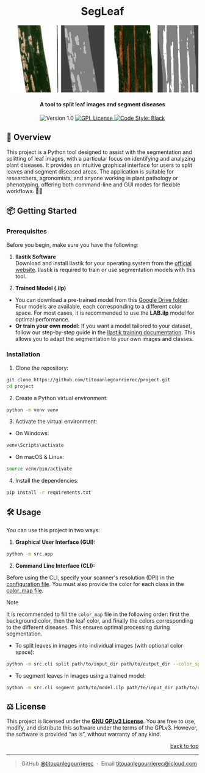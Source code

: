 <!---------------------------------------------->
<a name="readme-top"></a>
<!---------------------------------------------->
<h1 align="center">
  <br>
  SegLeaf
  <br>
</h1>

![Sample](assets/sample.png)

<h4 align="center">A tool to split leaf images and segment diseases</h4>

<!---------------------------------------------->

<p align="center">
  <img src="https://img.shields.io/badge/version-1.0-brightgreen.svg" alt="Version 1.0">
  <a href="LICENSE">
  <img src="https://img.shields.io/badge/License-GPLv3-blue.svg"
    alt="GPL License">
  </a>
  <a href="https://github.com/psf/black">
  <img src="https://img.shields.io/badge/code%20style-black-000000.svg"
    alt="Code Style: Black">
  </a>
</p>

<!---------------------------------------------->

## 🌄 Overview

This project is a Python tool designed to assist with the segmentation and splitting of leaf images, with a particular focus on identifying and analyzing plant diseases. It provides an intuitive graphical interface for users to split leaves and segment diseased areas. The application is suitable for researchers, agronomists, and anyone working in plant pathology or phenotyping, offering both command-line and GUI modes for flexible workflows. 🌱🦠

<!---------------------------------------------->

## 📦 Getting Started

### Prerequisites

Before you begin, make sure you have the following:

1. **Ilastik Software**  
  Download and install Ilastik for your operating system from the [official website](https://www.ilastik.org/download). Ilastik is required to train or use segmentation models with this tool.

2. **Trained Model (.ilp)**  
  - You can download a pre-trained model from this [Google Drive folder](https://drive.google.com/drive/folders/1onnnMpm90fbD1AaYEKAe_gVkTO8Fz5mB?usp=sharing). Four models are available, each corresponding to a different color space. For most cases, it is recommended to use the **LAB.ilp** model for optimal performance.
  - **Or train your own model:** If you want a model tailored to your dataset, follow our step-by-step guide in the [Ilastik training documentation](docs/ilastik_training.md). This allows you to adapt the segmentation to your own images and classes.


### Installation

1. Clone the repository:

```bash
git clone https://github.com/titouanlegourrierec/project.git
cd project
```

2. Create a Python virtual environment:

```bash
python -m venv venv
```

3. Activate the virtual environment:
  * On Windows:
  ```bash
  venv\Scripts\activate
  ```
  * On macOS & Linux:
  ```bash
  source venv/bin/activate
  ```

4. Install the dependencies:
```bash
pip install -r requirements.txt
```

<!---------------------------------------------->


## 🛠️ Usage

You can use this project in two ways:

1. **Graphical User Interface (GUI):**
```bash
python -m src.app
```

2. **Command Line Interface (CLI):**

Before using the CLI, specify your scanner's resolution (DPI) in the [configuration file](src/config.py). You must also provide the color for each class in the [color_map file](src/color_map.json).

> [!NOTE]
> It is recommended to fill the `color_map` file in the following order: first the background color, then the leaf color, and finally the colors corresponding to the different diseases. This ensures optimal processing during segmentation.

- To split leaves in images into individual images (with optional color space):

```bash
python -m src.cli split path/to/input_dir path/to/output_dir --color_space LAB
```

- To segment leaves in images using a trained model:

```bash
python -m src.cli segment path/to/model.ilp path/to/input_dir path/to/output_dir
```

<!---------------------------------------------->

## ⚖️ License

This project is licensed under the [**GNU GPLv3 License**](LICENSE). You are free to use, modify, and distribute this software under the terms of the GPLv3. However, the software is provided “as is”, without warranty of any kind.

<!---------------------------------------------->
<p align="right"><a href="#readme-top">back to top</a></p>
<!---------------------------------------------->


---

> GitHub [@titouanlegourrierec](https://github.com/titouanlegourrierec) &nbsp;&middot;&nbsp;
> Email [titouanlegourrierec@icloud.com](mailto:titouanlegourrierec@icloud.com)

